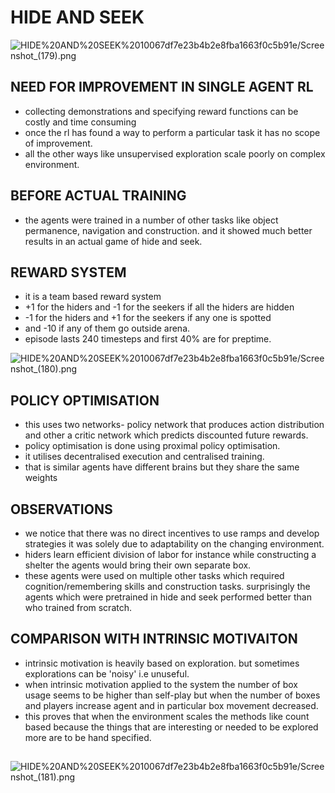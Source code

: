 # HIDE AND SEEK

![HIDE%20AND%20SEEK%2010067df7e23b4b2e8fba1663f0c5b91e/Screenshot_(179).png](HIDE%20AND%20SEEK%2010067df7e23b4b2e8fba1663f0c5b91e/Screenshot_(179).png)

## NEED FOR IMPROVEMENT IN SINGLE AGENT RL

- collecting demonstrations and specifying reward functions can be costly and time consuming
- once the rl has found a way to perform a particular task it has no scope of improvement.
- all the other ways like unsupervised exploration scale poorly on complex environment.

## BEFORE ACTUAL TRAINING

- the agents were trained in a number of other tasks like object permanence, navigation and construction. and it showed much better results in an actual game of hide and seek.

## REWARD SYSTEM

- it is a team based reward system
- +1 for the hiders and -1 for the seekers if all the hiders are hidden
- -1 for the hiders and +1 for the seekers if any one is spotted
- and -10 if any of them go outside arena.
- episode lasts 240 timesteps and first 40% are for preptime.

![HIDE%20AND%20SEEK%2010067df7e23b4b2e8fba1663f0c5b91e/Screenshot_(180).png](HIDE%20AND%20SEEK%2010067df7e23b4b2e8fba1663f0c5b91e/Screenshot_(180).png)

## POLICY OPTIMISATION

- this uses two networks- policy network that produces action distribution and other a critic network which predicts discounted future rewards.
- policy optimisation is done using proximal policy optimisation.
- it utilises decentralised execution and centralised training.
- that is similar agents have different brains but they share the same weights

## OBSERVATIONS

- we notice that there was no direct incentives to use ramps and develop strategies it was solely due to adaptability on the changing environment.
- hiders learn efficient division of labor for instance while constructing a shelter the agents would bring their own separate box.
- these agents were used on multiple other tasks which required cognition/remembering skills and construction tasks. surprisingly the agents which were pretrained in hide and seek performed better than who trained from scratch.

## COMPARISON WITH INTRINSIC MOTIVAITON

- intrinsic motivation is heavily based on exploration. but sometimes explorations can be 'noisy' i.e unuseful.
- when intrinsic motivation applied to the system the number of box usage seems to be higher than self-play but when the number of boxes and players increase agent and in particular box movement decreased.
- this proves that when the environment scales the methods like count based because the things that are interesting or needed to be explored more are to be hand specified.

## 

![HIDE%20AND%20SEEK%2010067df7e23b4b2e8fba1663f0c5b91e/Screenshot_(181).png](HIDE%20AND%20SEEK%2010067df7e23b4b2e8fba1663f0c5b91e/Screenshot_(181).png)